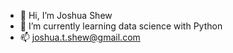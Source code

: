 - 👋 Hi, I’m Joshua Shew
- 🌱 I’m currently learning data science with Python
- 📫 joshua.t.shew@gmail.com
